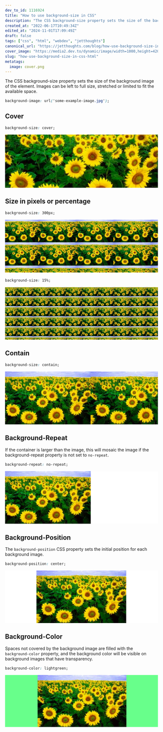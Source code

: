```yaml
---
dev_to_id: 1116924
title: "How to use background-size in CSS"
description: "The CSS background-size property sets the size of the background image of the element. Images can be..."
created_at: "2022-06-17T10:49:34Z"
edited_at: "2024-11-01T17:09:49Z"
draft: false
tags: ["css", "html", "webdev", "jetthoughts"]
canonical_url: "https://jetthoughts.com/blog/how-use-background-size-in-css-html/"
cover_image: "https://media2.dev.to/dynamic/image/width=1000,height=420,fit=cover,gravity=auto,format=auto/https%3A%2F%2Fmedia.dev.to%2Fcdn-cgi%2Fimage%2Fwidth%3D1000%2Cheight%3D420%2Cfit%3Dcover%2Cgravity%3Dauto%2Cformat%3Dauto%2Fhttps%253A%252F%252Fdev-to-uploads.s3.amazonaws.com%252Fuploads%252Farticles%252Fbi4ip13evru2plxrxplb.png"
slug: "how-use-background-size-in-css-html"
metatags:
  image: cover.png
---
```

The CSS background-size property sets the size of the background image of the element. Images can be left to full size, stretched or limited to fit the available space.
```css
background-image: url('some-example-image.jpg');
```

## Cover
```css
background-size: cover;
```
![Image description](file_0.png)


## Size in pixels or percentage
```css
background-size: 300px;
```
![Image description](file_1.png)

```css
background-size: 15%;
```
![Image description](file_2.png)


## Contain
```css
background-size: contain;
```
![Image description](file_3.png)


## Background-Repeat
If the container is larger than the image, this will mosaic the image if the background-repeat property is not set to `no-repeat`.
```css
background-repeat: no-repeat;
```
![Image description](file_4.png)


## Background-Position
The `background-position` CSS property sets the initial position for each background image. 
```css
background-position: center;
```
![Image description](file_5.png)


## Background-Color
Spaces not covered by the background image are filled with the `background-color` property, and the background color will be visible on background images that have transparency.
```css
background-color: lightgreen;
```
![Image description](file_6.png)
  

